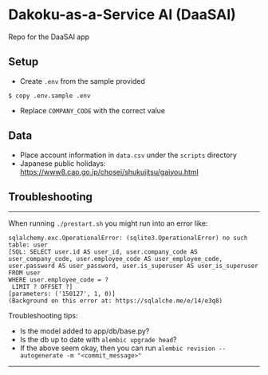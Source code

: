# Dakoku-as-a-Service AI (DaaSAI)

Repo for the DaaSAI app

## Setup

* Create `.env` from the sample provided 

```shell
$ copy .env.sample .env
```

* Replace `COMPANY_CODE` with the correct value


## Data

* Place account information in `data.csv` under the `scripts` directory
* Japanese public holidays: https://www8.cao.go.jp/chosei/shukujitsu/gaiyou.html


## Troubleshooting

---

When running `./prestart.sh` you might run into an error like:

```shell
sqlalchemy.exc.OperationalError: (sqlite3.OperationalError) no such table: user
[SQL: SELECT user.id AS user_id, user.company_code AS user_company_code, user.employee_code AS user_employee_code, user.password AS user_password, user.is_superuser AS user_is_superuser
FROM user
WHERE user.employee_code = ?
 LIMIT ? OFFSET ?]
[parameters: ('150127', 1, 0)]
(Background on this error at: https://sqlalche.me/e/14/e3q8)
```

Troubleshooting tips:
* Is the model added to app/db/base.py?
* Is the db up to date with `alembic upgrade head`?
* If the above seem okay, then you can run `alembic revision --autogenerate -m "<commit_message>"`

---

